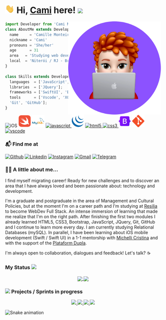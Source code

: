 ### 
<h1><img src="https://raw.githubusercontent.com/ABSphreak/ABSphreak/master/gifs/Hi.gif" width="30px"> Hi, <a href="https://github.com/camimonteiro">Cami</a> here! <img src="https://emojis.slackmojis.com/emojis/images/1531849430/4246/blob-sunglasses.gif?1531849430" width="30px"></h1>

<img align="right" width="300" src="https://raw.githubusercontent.com/camimonteiro/camimonteiro/main/img/Memoji%20-%20Camille_redondo.png" alt="memoji Camille"/>
<!-- <img align="right" width="300" src="https://media.giphy.com/media/paTz7UZbPfTZFRYnnB/giphy.gif" alt="computer and coffee"/> -->

```js
import Developer from 'Cami Monteiro';
class AboutMe extends Developer {
  name     = 'Camille Monteiro';
  nickname = 'Cami'
  pronouns = 'She/her'
  age      = 31
  area   = 'Studying web development (backend) and mobile (iOs)';
  local  = 'Niterói / RJ - Brazil';
}

class Skills extends Developer {
  languages  = ['JavaScript', 'Swift', 'SQL', 'HTML5', 'CSS3'];
  libraries  = ['JQuery'];
  frameworks = ['SwiftUI', 'Bootstrap'];
  tools      = ['Vscode', 'XCode', 'mySQL', 'mySQL Workbench', 
  'Git', 'GitHub']; 
}
```
<p align="left">
  <img src="https://cdn-icons-png.flaticon.com/512/179/179309.png" alt="iOS" width="40" height="40"/> 
  <img src="https://raw.githubusercontent.com/devicons/devicon/v2.14.0/icons/swift/swift-original.svg" alt="swift" width="40" height="40"/>
  <img src="https://raw.githubusercontent.com/devicons/devicon/v2.14.0/icons/mysql/mysql-original-wordmark.svg" alt="mySQL" width="40" height="40"/>
  <a href="https://developer.mozilla.org/en-US/docs/Web/JavaScript">
     <img src="https://cdn.jsdelivr.net/gh/devicons/devicon/icons/javascript/javascript-original.svg" alt="javascript" width="40" height="40"/>
  </a>
  <img src="https://raw.githubusercontent.com/devicons/devicon/v2.14.0/icons/jquery/jquery-original.svg" alt="jQuery" width="40" height="40"/>
  <a href="https://developer.mozilla.org/pt-BR/docs/Web/HTML">
     <img src="https://cdn.jsdelivr.net/gh/devicons/devicon/icons/html5/html5-plain.svg" alt="html5" width="40" height="40"/>
  </a>
  <a href="https://developer.mozilla.org/pt-BR/docs/Web/CSS">
     <img src="https://cdn.jsdelivr.net/gh/devicons/devicon/icons/css3/css3-plain.svg" alt="css3" width="40" height="40"/>
  </a>
  <img src="https://raw.githubusercontent.com/devicons/devicon/v2.14.0/icons/bootstrap/bootstrap-original.svg" alt="bootstrap" width="40" height="40"/>
  <img src="https://raw.githubusercontent.com/devicons/devicon/v2.14.0/icons/git/git-original.svg" alt="git" width="40" height="40"/>
  <a href="https://code.visualstudio.com/">
     <img src="https://cdn.jsdelivr.net/gh/devicons/devicon/icons/vscode/vscode-original.svg" alt="vscode" width="40" height="40"/>
  </a>
   
</p>

### 📬 Find me at
[![Github](https://img.shields.io/badge/GitHub-100000?style=for-the-badge&logo=github&logoColor=white)](https://github.com/camimonteiro)
[![Linkedin](https://img.shields.io/badge/LinkedIn-0077B5?style=for-the-badge&logo=linkedin&logoColor=white)](https://www.linkedin.com/in/camillemonteiro/)
[![Instagram](https://img.shields.io/badge/Instagram-E4405F?style=for-the-badge&logo=instagram&logoColor=white)](https://www.instagram.com/camsmonteiro/)
[![Gmail](https://img.shields.io/badge/Gmail-D14836?style=for-the-badge&logo=gmail&logoColor=white)](mailto:camillemonteiro.dev@gmail.com)
[![Telegram](https://img.shields.io/badge/Telegram-2CA5E0?style=for-the-badge&logo=telegram&logoColor=white)](https://t.me/CamiMonteiro)

### 👩‍💻 A little about me... 
I find myself migrating career! Ready for new challenges and to discover an area that I have always loved and been passionate about: technology and development.

I'm a graduate and postgraduate in the area of Management and Cultural Policies, but at the moment I'm on a career path and I'm studying at <a href="https://www.instagram.com/resilia.br/">Resilia</a> to become WebDev Full Stack. An intense immersion of learning that made me realize that I'm on the right path. After finishing the first two modules I already learned HTML5, CSS3, Bootstrap, JavaScript, JQuery, Git, GitHub and I continue to learn more every day. I am currently studying Relational Databases (mySQL). In parallel, I have been learning about iOS mobile development (Swift / Swift UI) in a 1-1 mentorship with <a href="https://github.com/mihcristina">Michelli Cristina</a> and with the support of the <a href="https://duplatech.com">Plataform Dupla</a>.

I'm always open to collaboration, dialogues and feedback! Let's talk? ☕️

### My Status <img src="https://media3.giphy.com/media/l46CxDIh6HDiH9ndm/giphy.gif?cid=790b7611aea2f6594b0e363ddc39e1bdf3bbcd3c5a92d9c4&rid=giphy.gif&ct=s" width="50"> 

<p align="center">
  <a href="https://github.com/camimonteiro">
    <img
      align="center"
      height="150em"
      src="https://github-readme-stats.vercel.app/api?username=camimonteiro&show_icons=true&include_all_commits=true&count_private=true&theme=radical"
    />
  </a>
  <a href="https://github.com/camimonteiro">
    <img
      align="center"
      height="150em"
      src="https://github-readme-stats.vercel.app/api/top-langs/?username=camimonteiro&show_icons=true&include_all_commits=true&count_private=true&layout=compact&theme=radical"
    />
  </a>
</p>

### <img src="https://media.giphy.com/media/UVG0BN8TOMKkPOJS6e/giphy.gif" width="40"> Projects / Sprints in progress 
  
<!--   https://media3.giphy.com/media/QXPqYpSyBIMjBTtBbl/giphy.gif?cid=ecf05e474ln0cmjb2cxxar5b5m2bznyg26ybephuf1zdhljb&rid=giphy.gif&ct=s"  -->
<p align="center">
  <a href="https://github.com/camimonteiro/Project_App_MyBookcase">
    <img src="https://github-readme-stats.vercel.app/api/pin/?username=camimonteiro&repo=Project_App_MyBookcase&theme=radical"></img>
  </a>
  <a href="https://github.com/camimonteiro/Project_App_ConversorDeBolso">
    <img src="https://github-readme-stats.vercel.app/api/pin/?username=camimonteiro&repo=Project_App_ConversorDeBolso&theme=radical"></img>
  </a>
  <a href="https://github.com/camimonteiro/Project_FrontEnders_Mod2">
    <img src="https://github-readme-stats.vercel.app/api/pin/?username=camimonteiro&repo=Project_FrontEnders_Mod2&theme=radical"></img>
  </a>
  <a href="https://github.com/camimonteiro/Game_SaidaEscarlate">
    <img src="https://github-readme-stats.vercel.app/api/pin/?username=camimonteiro&repo=Game_SaidaEscarlate&theme=radical"></img>
  </a>
</p>

![Snake animation](https://github.com/camimonteiro/camimonteiro/blob/output/github-contribution-grid-snake.svg)
